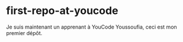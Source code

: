 # first-repo-at-youcode
Je suis maintenant un apprenant à YouCode Youssoufia, ceci est mon premier dépôt.
